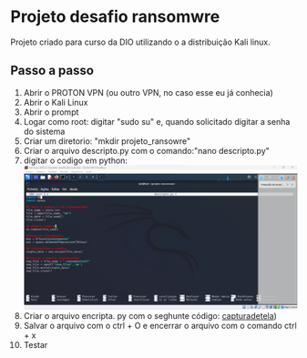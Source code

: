 # Projeto desafio ransomwre

Projeto criado para curso da DIO utilizando o a distribuição Kali linux. 
## Passo a passo

1. Abrir o PROTON VPN (ou outro VPN, no caso esse eu já conhecia)
2. Abrir o Kali Linux
3. Abrir o prompt
4. Logar como root: digitar "sudo su" e, quando solicitado digitar a senha do sistema
5. Criar um diretorio: "mkdir projeto_ransowre"
6. Criar o arquivo descripto.py com o comando:"nano descripto.py"
7. digitar o codigo em python:
![capturadetela](/ProjetoDois/decripto.png)
8. Criar o arquivo encripta. py com o seghunte código:
[capturadetela](/ProjetoDois/encripto.png))
9.  Salvar o arquivo com o ctrl + O e encerrar o arquivo com o comando ctrl + x
10. Testar


